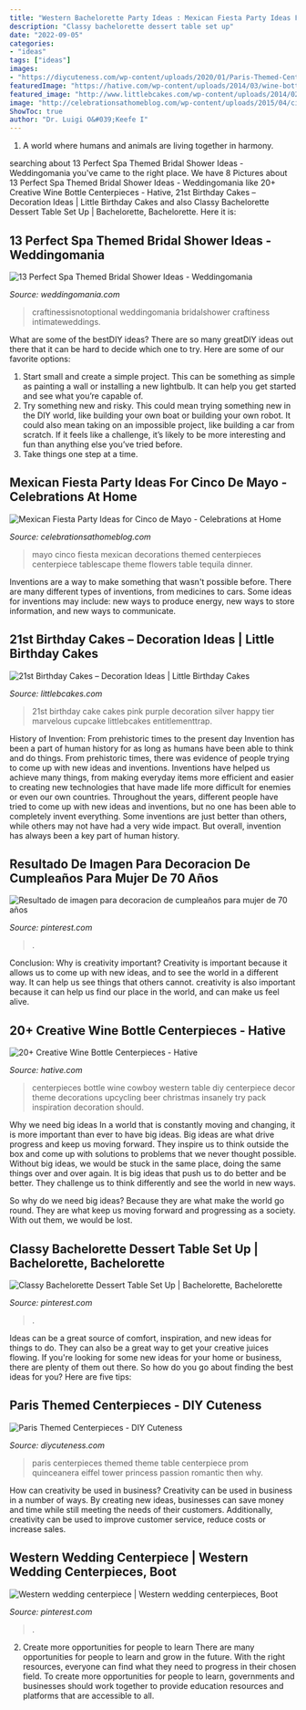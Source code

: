 ```yaml
---
title: "Western Bachelorette Party Ideas : Mexican Fiesta Party Ideas For Cinco De Mayo"
description: "Classy bachelorette dessert table set up"
date: "2022-09-05"
categories:
- "ideas"
tags: ["ideas"]
images:
- "https://diycuteness.com/wp-content/uploads/2020/01/Paris-Themed-Centerpieces-13.jpg"
featuredImage: "https://hative.com/wp-content/uploads/2014/03/wine-bottle-centerpieces/3-diy-cowboy-bottle-centerpiece.jpg"
featured_image: "http://www.littlebcakes.com/wp-content/uploads/2014/02/21st-Birthday-Cakes-768x1024.jpg"
image: "http://celebrationsathomeblog.com/wp-content/uploads/2015/04/cinco-de-mayo-party-table-centerpiece.jpg"
ShowToc: true
author: "Dr. Luigi O&#039;Keefe I"
---
```



1. A world where humans and animals are living together in harmony. 

	

		
searching about 13 Perfect Spa Themed Bridal Shower Ideas - Weddingomania you've came to the right place. We have 8 Pictures about 13 Perfect Spa Themed Bridal Shower Ideas - Weddingomania like 20+ Creative Wine Bottle Centerpieces - Hative, 21st Birthday Cakes – Decoration Ideas | Little Birthday Cakes and also Classy Bachelorette Dessert Table Set Up | Bachelorette, Bachelorette. Here it is:
		
    
## 13 Perfect Spa Themed Bridal Shower Ideas - Weddingomania

<img loading=lazy src="https://i.weddingomania.com/13-perfect-spa-themed-bridal-shower-ideas-11-500x709.jpg" onerror="this.onerror=null;this.src='https://tse1.mm.bing.net/th?id=OIP.u4Otw1D3An9XQu2-ibBwagHaKg&amp;pid=15.1';" alt="13 Perfect Spa Themed Bridal Shower Ideas - Weddingomania">

_Source: weddingomania.com_

>craftinessisnotoptional weddingomania bridalshower craftiness intimateweddings. 

	

What are some of the bestDIY ideas?
There are so many greatDIY ideas out there that it can be hard to decide which one to try. Here are some of our favorite options: 
1) Start small and create a simple project. This can be something as simple as painting a wall or installing a new lightbulb. It can help you get started and see what you’re capable of. 
2) Try something new and risky. This could mean trying something new in the DIY world, like building your own boat or building your own robot. It could also mean taking on an impossible project, like building a car from scratch. If it feels like a challenge, it’s likely to be more interesting and fun than anything else you’ve tried before. 
3) Take things one step at a time.

    
## Mexican Fiesta Party Ideas For Cinco De Mayo - Celebrations At Home

<img loading=lazy src="http://celebrationsathomeblog.com/wp-content/uploads/2015/04/cinco-de-mayo-party-table-centerpiece.jpg" onerror="this.onerror=null;this.src='https://tse3.mm.bing.net/th?id=OIP.RGYello-KVds7BfHI68pawHaKT&amp;pid=15.1';" alt="Mexican Fiesta Party Ideas for Cinco de Mayo - Celebrations at Home">

_Source: celebrationsathomeblog.com_

>mayo cinco fiesta mexican decorations themed centerpieces centerpiece tablescape theme flowers table tequila dinner. 

	

Inventions are a way to make something that wasn't possible before. There are many different types of inventions, from medicines to cars. Some ideas for inventions may include: new ways to produce energy, new ways to store information, and new ways to communicate.

    
## 21st Birthday Cakes – Decoration Ideas | Little Birthday Cakes

<img loading=lazy src="http://www.littlebcakes.com/wp-content/uploads/2014/02/21st-Birthday-Cakes-768x1024.jpg" onerror="this.onerror=null;this.src='https://tse3.mm.bing.net/th?id=OIP.0Ni_fV5ODQW1SkUfWGEISwHaJ4&amp;pid=15.1';" alt="21st Birthday Cakes – Decoration Ideas | Little Birthday Cakes">

_Source: littlebcakes.com_

>21st birthday cake cakes pink purple decoration silver happy tier marvelous cupcake littlebcakes entitlementtrap. 

	

History of Invention: From prehistoric times to the present day
Invention has been a part of human history for as long as humans have been able to think and do things. From prehistoric times, there was evidence of people trying to come up with new ideas and inventions. Inventions have helped us achieve many things, from making everyday items more efficient and easier to creating new technologies that have made life more difficult for enemies or even our own countries. Throughout the years, different people have tried to come up with new ideas and inventions, but no one has been able to completely invent everything. Some inventions are just better than others, while others may not have had a very wide impact. But overall, invention has always been a key part of human history.

    
## Resultado De Imagen Para Decoracion De Cumpleaños Para Mujer De 70 Años

<img loading=lazy src="https://i.pinimg.com/736x/9c/19/53/9c1953bd3e6fe3503ce48fc406aac829.jpg" onerror="this.onerror=null;this.src='https://tse4.mm.bing.net/th?id=OIP.NzB2c6sFSuSU5_3slG8NHAHaLH&amp;pid=15.1';" alt="Resultado de imagen para decoracion de cumpleaños para mujer de 70 años">

_Source: pinterest.com_

>. 

	

Conclusion: Why is creativity important?
Creativity is important because it allows us to come up with new ideas, and to see the world in a different way. It can help us see things that others cannot. creativity is also important because it can help us find our place in the world, and can make us feel alive.

    
## 20+ Creative Wine Bottle Centerpieces - Hative

<img loading=lazy src="https://hative.com/wp-content/uploads/2014/03/wine-bottle-centerpieces/3-diy-cowboy-bottle-centerpiece.jpg" onerror="this.onerror=null;this.src='https://tse3.mm.bing.net/th?id=OIP._TxugBHzeC50XHYYyF09gQHaKC&amp;pid=15.1';" alt="20+ Creative Wine Bottle Centerpieces - Hative">

_Source: hative.com_

>centerpieces bottle wine cowboy western table diy centerpiece decor theme decorations upcycling beer christmas insanely try pack inspiration decoration should. 

	

Why we need big ideas
In a world that is constantly moving and changing, it is more important than ever to have big ideas. Big ideas are what drive progress and keep us moving forward. They inspire us to think outside the box and come up with solutions to problems that we never thought possible.
Without big ideas, we would be stuck in the same place, doing the same things over and over again. It is big ideas that push us to do better and be better. They challenge us to think differently and see the world in new ways.

So why do we need big ideas? Because they are what make the world go round. They are what keep us moving forward and progressing as a society. With out them, we would be lost.

    
## Classy Bachelorette Dessert Table Set Up | Bachelorette, Bachelorette

<img loading=lazy src="https://i.pinimg.com/736x/95/fb/db/95fbdbaf8f09812581cbd56008652c58.jpg" onerror="this.onerror=null;this.src='https://tse2.mm.bing.net/th?id=OIP.g8eKuPxv27SqzSzne5V4GQHaJ3&amp;pid=15.1';" alt="Classy Bachelorette Dessert Table Set Up | Bachelorette, Bachelorette">

_Source: pinterest.com_

>. 

	

Ideas can be a great source of comfort, inspiration, and new ideas for things to do. They can also be a great way to get your creative juices flowing. If you're looking for some new ideas for your home or business, there are plenty of them out there. So how do you go about finding the best ideas for you? Here are five tips: 

    
## Paris Themed Centerpieces - DIY Cuteness

<img loading=lazy src="https://diycuteness.com/wp-content/uploads/2020/01/Paris-Themed-Centerpieces-13.jpg" onerror="this.onerror=null;this.src='https://tse1.mm.bing.net/th?id=OIP.Uu_avxgpsI_POroVJzwDvwHaJ4&amp;pid=15.1';" alt="Paris Themed Centerpieces - DIY Cuteness">

_Source: diycuteness.com_

>paris centerpieces themed theme table centerpiece prom quinceanera eiffel tower princess passion romantic then why. 

	

How can creativity be used in business?
Creativity can be used in business in a number of ways. By creating new ideas, businesses can save money and time while still meeting the needs of their customers. Additionally, creativity can be used to improve customer service, reduce costs or increase sales.

    
## Western Wedding Centerpiece | Western Wedding Centerpieces, Boot

<img loading=lazy src="https://i.pinimg.com/736x/72/8c/45/728c4527a4dfa53b79cbe5dfa52c34bc.jpg" onerror="this.onerror=null;this.src='https://tse1.mm.bing.net/th?id=OIP.wHonmanJdVNYdudAsWg3rgHaJ3&amp;pid=15.1';" alt="Western wedding centerpiece | Western wedding centerpieces, Boot">

_Source: pinterest.com_

>. 

	

2) Create more opportunities for people to learn
There are many opportunities for people to learn and grow in the future. With the right resources, everyone can find what they need to progress in their chosen field. To create more opportunities for people to learn, governments and businesses should work together to provide education resources and platforms that are accessible to all.

